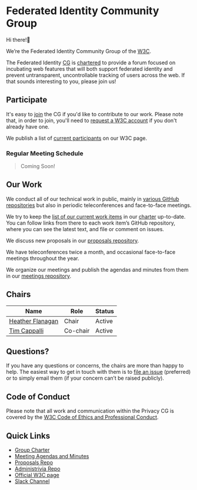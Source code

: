 # Federated Identity Community Group

Hi there!👋

We’re the Federated Identity Community Group of the [W3C](https://www.w3.org/).

The Federated Identity [CG](https://www.w3.org/community/) is [chartered](charter) to provide a forum focused on incubating web features that will both support federated identity and prevent untransparent, uncontrollable tracking of users across the web. If that sounds interesting to you, please join us!

## Participate

It's easy to [join](https://www.w3.org/community/fed-id/) the CG if you'd like to contribute to our work. Please note that, in order to join, you'll need to [request a W3C account](https://www.w3.org/accounts/request) if you don't already have one.

We publish a list of [current participants](https://www.w3.org/community/fed-id/participants) on our W3C page.

### Regular Meeting Schedule

> Coming Soon!
## Our Work

We conduct all of our technical work in public, mainly in [various GitHub repositories](https://github.com/fedidcg/) but also in periodic teleconferences and face-to-face meetings.

We try to keep the [list of our current work items](charter#work-items) in our [charter](charter) up-to-date. You can follow links from there to each work item’s GitHub repository, where you can see the latest text, and file or comment on issues.

We discuss new proposals in our [proposals repository](https://github.com/fedidcg/proposals).

We have teleconferences twice a month, and occasional face-to-face meetings throughout the year. 

We organize our meetings and publish the agendas and minutes from them in our [meetings repository](https://github.com/fedidcg/meetings/).

## Chairs

| Name                                              | Role     | Status |
| ------------------------------------------------- | -------- | ------ |
| [Heather Flanagan](https://github.com/hlflanagan) | Chair    | Active |
| [Tim Cappalli](https://github.com/timcappalli)    | Co-chair | Active |

## Questions?

If you have any questions or concerns, the chairs are more than happy to help. The easiest way to get in touch with them is to [file an issue](https://github.com/fedidcg/admin/issues/new) (preferred) or to simply email them (if your concern can’t be raised publicly).

## Code of Conduct

Please note that all work and communication within the Privacy CG is covered by the [W3C Code of Ethics and Professional Conduct](https://www.w3.org/Consortium/cepc/).

## Quick Links

* [Group Charter](charter)
* [Meeting Agendas and Minutes](https://github.com/fedidcg/meetings/)
* [Proposals Repo](https://github.com/fedidcg/proposals)
* [Administrivia Repo](https://github.com/fedidcg/admin/)
* [Official W3C page](https://www.w3.org/community/fed-id/)
* [Slack Channel](https://w3ccommunity.slack.com/archives/C02355QUL73)